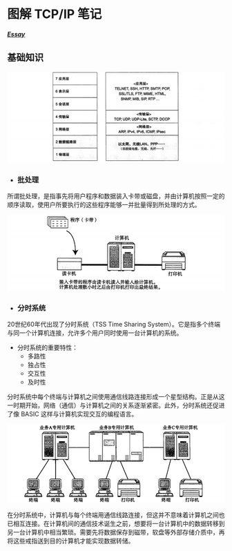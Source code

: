 # 图解 TCP/IP 笔记

##### [Essay](https://dixinl.github.io/Essay/)

## 基础知识

![1566206356050](../images/1566206356050.png)

+ ### 批处理

所谓批处理，是指事先将用户程序和数据装入卡带或磁盘，并由计算机按照一定的顺序读取，使用户所要执行的这些程序能够一并批量得到所处理的方式。

![1566416295273](../images/1566416295273.png)

- ### 分时系统

20世纪60年代出现了分时系统（TSS Time Sharing System）。它是指多个终端与同一个计算机连接，允许多个用户同时使用一台计算机的系统。

- 分时系统的重要特性：
  - 多路性
  - 独占性
  - 交互性
  - 及时性

分时系统中每个终端与计算机之间使用通信线路连接形成一个星型结构。正是从这一时期开始，网络（通信）与计算机之间的关系逐渐紧密。此外，分时系统还促进了像 BASIC 这样与计算机实现交互的编程语言。

![1566417745750](../images/1566417745750.png)

在分时系统中，计算机与每个终端用通信线路连接，但这并不意味着计算机之间也已相互连接。在计算机间的通信技术诞生之前，想要将一台计算机中的数据转移到另一台计算机中相当繁琐。需要先将数据保存到磁带，软盘等外部存储介质中，再将这些戒指送到目的计算机才能实现数据转储。

